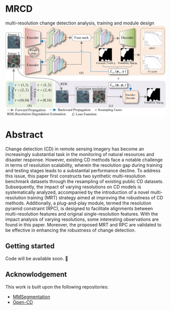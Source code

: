 # MRCD
multi-resolution change detection analysis, training and module design
![framework](https://github.com/flying318/MRCD/blob/main/fig/multi-scale.jpg)
<!-- ![framework](fig\multi-scale.jpg) -->
# Abstract
Change detection (CD) in remote sensing imagery has become an increasingly substantial task in the monitoring of natural resources and disaster response. However, existing CD methods face a notable challenge in terms of resolution scalability, wherein the resolution gap during training and testing stages leads to a substantial performance decline. To address this issue, this paper first constructs two synthetic multi-resolution benchmark datasets through the resampling of existing public CD datasets. Subsequently, the impact of varying resolutions on CD models is systematically analyzed, accompanied by the introduction of a novel multi-resolution training (MRT) strategy aimed at improving the robustness of CD methods. Additionally, a plug-and-play module, termed the resolution pyramid constraint (RPC), is designed to facilitate alignments between multi-resolution features and original single-resolution features. With the impact analysis of varying resolutions, some interesting observations are found in this paper. Moreover, the proposed MRT and RPC are validated to be effective in enhancing the robustness of change detection.
## Getting started
Code will be available soon. 🚀

## Acknowlodgement
This work is built upon the following repositories:
* [MMSegmentation](https://github.com/open-mmlab/mmsegmentation.git)
* [Open-CD](https://github.com/likyoo/open-cd.git)
